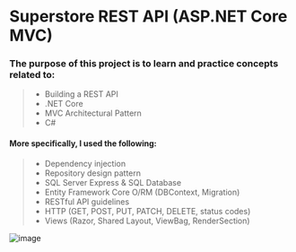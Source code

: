 # Superstore REST API (ASP.NET Core MVC)

### The purpose of this project is to learn and practice concepts related to:
> - Building a REST API
> - .NET Core
> - MVC Architectural Pattern
> - C#
#### More specifically, I used the following:
> - Dependency injection
> - Repository design pattern
> - SQL Server Express & SQL Database
> - Entity Framework Core O/RM (DBContext, Migration)
> - RESTful API guidelines
> - HTTP (GET, POST, PUT, PATCH, DELETE, status codes)
> - Views (Razor, Shared Layout, ViewBag, RenderSection)

![image](https://raw.github.com/EddieLin1/Superstore-ASP.NET-MVC/blob/e0bcda364e17dff99e8eff504a8b724987f120aa/MvcStore/img/buy%20page.PNG)
